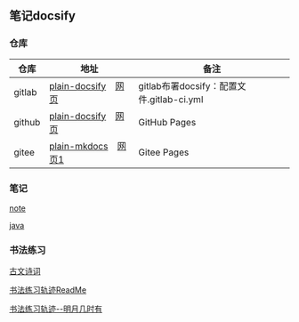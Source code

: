 ## 笔记docsify

### 仓库


| 仓库   | 地址                                               			      |  备注             			                 |
| -----  | -------------------------------------------------------------      |  -----------------------------------         |
| gitlab | [plain-docsify]( https://gitlab.com/xuyq123/plain-docsify ) &ensp; [网页]( https://xuyq123.gitlab.io/plain-docsify )             |  gitlab布署docsify：配置文件.gitlab-ci.yml    |
| github | [plain-docsify]( https://github.com/scott180/plain-docsify ) &ensp; [网页](  https://scott180.github.io/plain-docsify/ )   |  GitHub Pages           |
| gitee  | [plain-mkdocs]( https://gitee.com/xy180/plain-mkdocs ) &ensp; [网页1]( http://xy180.gitee.io/plain-mkdocs/1/site/ )       |  Gitee Pages    |


### 笔记

[note]( note )

[java]( java )


### 书法练习

[古文诗词]( %E5%8F%A4%E6%96%87%E8%AF%97%E8%AF%8D )

[书法练习轨迹ReadMe]( %E4%B9%A6%E6%B3%95%E7%BB%83%E4%B9%A0%E8%BD%A8%E8%BF%B9ReadMe )

[书法练习轨迹--明月几时有]( %E4%B9%A6%E6%B3%95%E7%BB%83%E4%B9%A0%E8%BD%A8%E8%BF%B9--%E6%98%8E%E6%9C%88%E5%87%A0%E6%97%B6%E6%9C%89 )


